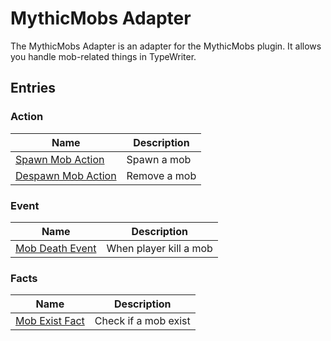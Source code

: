 # MythicMobs Adapter

The MythicMobs Adapter is an adapter for the MythicMobs plugin. It allows you handle mob-related things in TypeWriter.

## Entries

### Action

| Name                                                                    | Description      |
|-------------------------------------------------------------------------|------------------|
| [Spawn Mob Action](MythicMobsAdapter/entries/action/spawn_mob)   | Spawn a mob  |
| [Despawn Mob Action](MythicMobsAdapter/entries/action/despawn_mob)             | Remove a mob       |

### Event

| Name                                                                    | Description      |
|-------------------------------------------------------------------------|------------------|
| [Mob Death Event](MythicMobsAdapter/entries/action/mob_death)   | When player kill a mob |

### Facts

| Name                                                         | Description                       |
|--------------------------------------------------------------|-----------------------------------|
| [Mob Exist Fact](MythicMobsAdapter/entries/fact/mob_exist_fact)       | Check if a mob exist |
